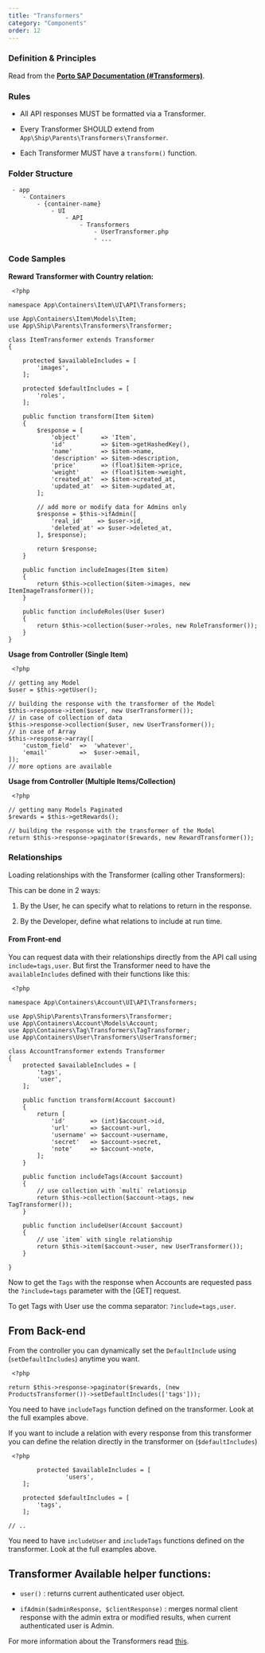```yaml
---
title: "Transformers"
category: "Components"
order: 12
---
```


### Definition & Principles

Read from the [**Porto SAP Documentation (#Transformers)**](https://github.com/Mahmoudz/Porto#Transformers).

### Rules

- All API responses MUST be formatted via a Transformer.

- Every Transformer SHOULD extend from `App\Ship\Parents\Transformers\Transformer`.

- Each Transformer MUST have a `transform()` function.

### Folder Structure

	 - app
	    - Containers
	        - {container-name}
	            - UI
	                - API
	                    - Transformers
	                        - UserTransformer.php
	                        - ... 

### Code Samples

**Reward Transformer with Country relation:** 

	 <?php
	
	namespace App\Containers\Item\UI\API\Transformers;
	
	use App\Containers\Item\Models\Item;
	use App\Ship\Parents\Transformers\Transformer;
	
	class ItemTransformer extends Transformer
	{
	
	    protected $availableIncludes = [
	        'images',
	    ];
	
	    protected $defaultIncludes = [
	      	'roles',
	    ];
	
	    public function transform(Item $item)
	    {
	        $response = [
	            'object'      => 'Item',
	            'id'          => $item->getHashedKey(),
	            'name'        => $item->name,
	            'description' => $item->description,
	            'price'       => (float)$item->price,
	            'weight'      => (float)$item->weight,
	            'created_at'  => $item->created_at,
	            'updated_at'  => $item->updated_at,
	        ];
	
	        // add more or modify data for Admins only
	        $response = $this->ifAdmin([
	            'real_id'    => $user->id,
	            'deleted_at' => $user->deleted_at,
	        ], $response);
	
	        return $response;
	    }
	
	    public function includeImages(Item $item)
	    {
	        return $this->collection($item->images, new ItemImageTransformer());
	    }
	  
	    public function includeRoles(User $user)
	    {
	        return $this->collection($user->roles, new RoleTransformer());
	    }
	}
	 
**Usage from Controller (Single Item)** 

	 <?php
	
	// getting any Model
	$user = $this->getUser();
	
	// building the response with the transformer of the Model
	$this->response->item($user, new UserTransformer());
	// in case of collection of data
	$this->response->collection($user, new UserTransformer());
	// in case of Array
	$this->response->array([
	    'custom_field'  =>  'whatever',
	    'email'         =>  $user->email,
	]);
	// more options are available 
**Usage from Controller (Multiple Items/Collection)** 

	 <?php
	
	// getting many Models Paginated
	$rewards = $this->getRewards();
	
	// building the response with the transformer of the Model
	return $this->response->paginator($rewards, new RewardTransformer()); 

### Relationships

Loading relationships with the Transformer (calling other Transformers):

This can be done in 2 ways: 

1. By the User, he can specify what to relations to return in the response.

2. By the Developer, define what relations to include at run time.

#### From Front-end

You can request data with their relationships directly from the API call using `include=tags,user`. But first the Transformer need to have the `availableIncludes` defined with their functions like this:

	 <?php
	
	namespace App\Containers\Account\UI\API\Transformers;
	
	use App\Ship\Parents\Transformers\Transformer;
	use App\Containers\Account\Models\Account;
	use App\Containers\Tag\Transformers\TagTransformer;
	use App\Containers\User\Transformers\UserTransformer;
	
	class AccountTransformer extends Transformer
	{
	    protected $availableIncludes = [
	        'tags',
	        'user',
	    ];
	
	    public function transform(Account $account)
	    {
	        return [
	            'id'       => (int)$account->id,
	            'url'      => $account->url,
	            'username' => $account->username,
	            'secret'   => $account->secret,
	            'note'     => $account->note,
	        ];
	    }
	
	    public function includeTags(Account $account)
	    {
	        // use collection with `multi` relationsip
	        return $this->collection($account->tags, new TagTransformer());
	    }
	
	    public function includeUser(Account $account)
	    {
	        // use `item` with single relationship
	        return $this->item($account->user, new UserTransformer());
	    }
	
	}
	 
Now to get the `Tags` with the response when Accounts are requested pass the `?include=tags` parameter with the [GET] request.

To get Tags with User use the comma separator: `?include=tags,user`.

## From Back-end

From the controller you can dynamically set the `DefaultInclude` using (`setDefaultIncludes`) anytime you want.

	 <?php
	
	return $this->response->paginator($rewards, (new ProductsTransformer())->setDefaultIncludes(['tags']));
	
	 
You need to have `includeTags` function defined on the transformer. Look at the full examples above.

If you want to include a relation with every response from this transformer you can define the relation directly in the transformer on (`$defaultIncludes`)

	 <?php
	
			protected $availableIncludes = [
					'users',
	    ];
	
	    protected $defaultIncludes = [
	        'tags',
	    ];
	
	// .. 
You need to have `includeUser` and `includeTags` functions defined on the transformer. Look at the full examples above.

## Transformer Available helper functions:

- `user()` : returns current authenticated user object.

- `ifAdmin($adminResponse, $clientResponse)` : merges normal client response with the admin extra or modified results, when current authenticated user is Admin.

For more information about the Transformers read [this](http://fractal.thephpleague.com/transformers/).
